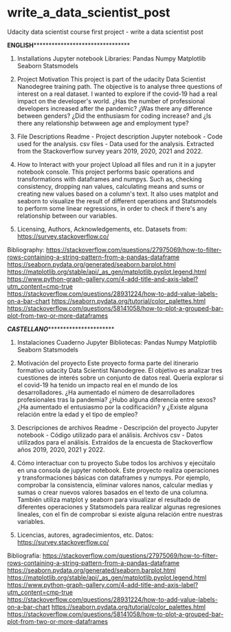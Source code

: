 # write_a_data_scientist_post
Udacity data scientist course first project - write a data scientist post

****************************************************************ENGLISH************************************************************************************************
1. Installations
Jupyter notebook
Libraries:
  Pandas
  Numpy
  Matplotlib
  Seaborn
  Statsmodels

2. Project Motivation
This project is part of the udacity Data Scientist Nanodegree training path. The objective is to analyse three questions of interest on a real dataset. 
I wanted to explore if the covid-19 had a real impact on the developer's world. ¿Has the number of professional developers increased after the pandemic? ¿Was there any difference between genders? ¿Did the enthusiasm for coding increase? and ¿Is there any relationship betwween age and employment type?

3. File Descriptions
Readme - Project description
Jupyter notebook - Code used for the analysis.
csv files - Data used for the analysis. Extracted from the Stackoverflow survey years 2019, 2020, 2021 and 2022.

4. How to Interact with your project
Upload all files and run it in a jupyter notebook console.
This project performs basic operations and transformations with dataframes and numpys. Such as, checking consistency, dropping nan values, calculating means and sums or creating new values based on a column's text. It also uses matplot and seaborn to visualize the result of different operations and Statsmodels to perform some linear regressions, in order to check if there's any relationship between our variables. 

5. Licensing, Authors, Acknowledgements, etc.
Datasets from:
https://survey.stackoverflow.co/

Bibliography:
https://stackoverflow.com/questions/27975069/how-to-filter-rows-containing-a-string-pattern-from-a-pandas-dataframe
https://seaborn.pydata.org/generated/seaborn.barplot.html
https://matplotlib.org/stable/api/_as_gen/matplotlib.pyplot.legend.html
https://www.python-graph-gallery.com/4-add-title-and-axis-label?utm_content=cmp-true
https://stackoverflow.com/questions/28931224/how-to-add-value-labels-on-a-bar-chart
https://seaborn.pydata.org/tutorial/color_palettes.html
https://stackoverflow.com/questions/58141058/how-to-plot-a-grouped-bar-plot-from-two-or-more-dataframes

*******************************************************************CASTELLANO*****************************************************************************************
1. Instalaciones
Cuaderno Jupyter
Bibliotecas:
  Pandas
  Numpy
  Matplotlib
  Seaborn
  Statsmodels

2. Motivación del proyecto
Este proyecto forma parte del itinerario formativo udacity Data Scientist Nanodegree. El objetivo es analizar tres cuestiones de interés sobre un conjunto de datos real. 
Quería explorar si el covid-19 ha tenido un impacto real en el mundo de los desarrolladores. ¿Ha aumentado el número de desarrolladores profesionales tras la pandemia? ¿Hubo alguna diferencia entre sexos? ¿Ha aumentado el entusiasmo por la codificación? y ¿Existe alguna relación entre la edad y el tipo de empleo?

3. Descripciones de archivos
Readme - Descripción del proyecto
Jupyter notebook - Código utilizado para el análisis.
Archivos csv - Datos utilizados para el análisis. Extraídos de la encuesta de Stackoverflow años 2019, 2020, 2021 y 2022.

4. Cómo interactuar con tu proyecto
Sube todos los archivos y ejecútalo en una consola de jupyter notebook.
Este proyecto realiza operaciones y transformaciones básicas con dataframes y numpys. Por ejemplo, comprobar la consistencia, eliminar valores nanos, calcular medias y sumas o crear nuevos valores basados en el texto de una columna. También utiliza matplot y seaborn para visualizar el resultado de diferentes operaciones y Statsmodels para realizar algunas regresiones lineales, con el fin de comprobar si existe alguna relación entre nuestras variables. 

5. Licencias, autores, agradecimientos, etc.
Datos:
https://survey.stackoverflow.co/

Bibliografía:
https://stackoverflow.com/questions/27975069/how-to-filter-rows-containing-a-string-pattern-from-a-pandas-dataframe
https://seaborn.pydata.org/generated/seaborn.barplot.html
https://matplotlib.org/stable/api/_as_gen/matplotlib.pyplot.legend.html
https://www.python-graph-gallery.com/4-add-title-and-axis-label?utm_content=cmp-true
https://stackoverflow.com/questions/28931224/how-to-add-value-labels-on-a-bar-chart
https://seaborn.pydata.org/tutorial/color_palettes.html
https://stackoverflow.com/questions/58141058/how-to-plot-a-grouped-bar-plot-from-two-or-more-dataframes

